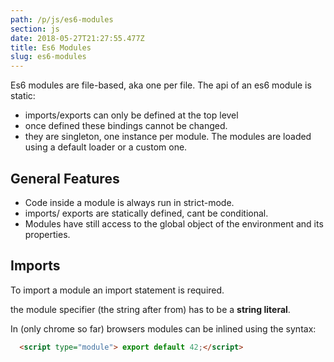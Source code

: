 ```yaml
---
path: /p/js/es6-modules
section: js
date: 2018-05-27T21:27:55.477Z
title: Es6 Modules
slug: es6-modules
---
```


Es6 modules are file-based, aka one per file.
The api of an es6 module is static: 
  * imports/exports can only be defined at the top level
  * once defined these bindings cannot be changed.
  * they are singleton, one instance per module.
The modules are loaded using a default loader or a custom one.

## General Features

 * Code inside a module is always run in strict-mode.
 * imports/ exports are statically defined, cant be conditional.
 * Modules have still access to the global object of the environment and its properties.


## Imports

To import a module an import statement is required.

the module specifier (the string after from) has to be a **string literal**.


In (only chrome so far) browsers modules can be inlined using the syntax:
  ```html
    <script type="module"> export default 42;</script>
  ```

